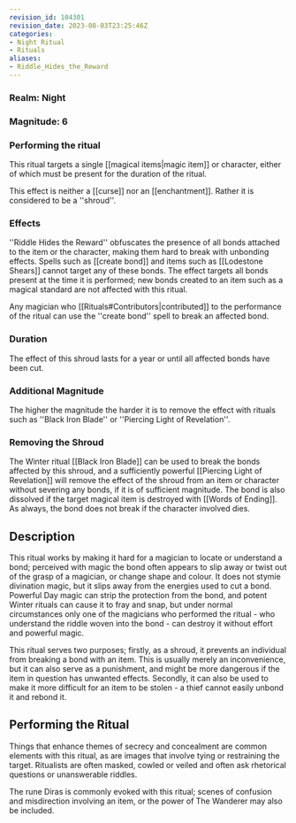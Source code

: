 ```yaml
---
revision_id: 104301
revision_date: 2023-08-03T23:25:46Z
categories:
- Night Ritual
- Rituals
aliases:
- Riddle_Hides_the_Reward
---
```


### Realm: Night
### Magnitude: 6

### Performing the ritual
  This ritual targets a single [[magical items|magic item]] or character, either of which must be present for the duration of the ritual.

This effect is neither a [[curse]] nor an [[enchantment]]. Rather it is considered to be a ''shroud''.

### Effects
''Riddle Hides the Reward'' obfuscates the presence of all bonds attached to the item or the character, making them hard to break with unbonding effects. Spells such as [[create bond]] and items such as [[Lodestone Shears]] cannot target any of these bonds. The effect targets all bonds present at the time it is performed; new bonds created to an item such as a magical standard are not affected with this ritual. 

Any magician who [[Rituals#Contributors|contributed]] to the performance of the ritual can use the ''create bond'' spell to break an affected bond.

### Duration
The effect of this shroud lasts for a year or until all affected bonds have been cut.

### Additional Magnitude
The higher the magnitude the harder it is to remove the effect with rituals such as ''Black Iron Blade'' or ''Piercing Light of Revelation''.

### Removing the Shroud
The Winter ritual [[Black Iron Blade]] can be used to break the bonds affected by this shroud, and a sufficiently powerful [[Piercing Light of Revelation]] will remove the effect of the shroud from an item or character without severing any bonds,  if it is of sufficient magnitude. The bond is also dissolved if the target magical item is destroyed with [[Words of Ending]]. As always, the bond does not break if the character involved dies.

## Description
This ritual works by making it hard for a magician to locate or understand a bond; perceived with magic the bond often appears to slip away or twist out of the grasp of a magician, or change shape and colour. It does not stymie divination magic, but it slips away from the energies used to cut a bond. Powerful Day magic can strip the protection from the bond, and potent Winter rituals can cause it to fray and snap, but under normal circumstances only one of the magicians who performed the ritual - who understand the riddle woven into the bond - can destroy it without effort and powerful magic.

This ritual serves two purposes; firstly, as a shroud, it prevents an individual from breaking a bond with an item. This is usually merely an inconvenience, but it can also serve as a punishment, and might be more dangerous if the item in question has unwanted effects. Secondly, it can also be used to make it more difficult for an item to be stolen - a thief cannot easily unbond it and rebond it.

## Performing the Ritual
Things that enhance themes of secrecy and concealment are common elements with this ritual, as are images that involve tying or restraining the target. Ritualists are often masked, cowled or veiled and often ask rhetorical questions or unanswerable riddles.

The rune Diras is commonly evoked with this ritual; scenes of confusion and misdirection involving an item, or the power of The Wanderer may also be included. 


